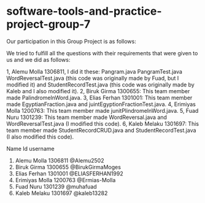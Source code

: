 # software-tools-and-practice-project-group-7

Our participation in this Group Project is as follows:

We tried to fulfill all the questions  with their requirements that were given to us and we did as follows: 

1, Alemu Molla 1306811,  I did it these:
 Pangram.java 
 PangramTest.java
 WordReversalTest.java (this code was originally made by Fuad, but I modified it) and
 StudentRecordTest.java (this code was originally made by Kaleb and I also modified it). 
 2, Biruk Girma 1300655: This team member made PalindromeInWord.java. 
 3, Elias Ferhan 1301001: This team member made EgyptianFraction.java and juintEgyptionFractionTest.java. 
 4, Erimiyas Molla 1200763: This team member made junitPlindromeInWord.java.
 5, Fuad Nuru 1301239: This team member made WordReversal.java and WordReversalTest.java (I modified this code). 
 6, Kaleb Melaku 1301697: This team member made StudentRecordCRUD.java and StudentRecordTest.java (I also modified this code).

Name                 Id       username
1. Alemu Molla    1306811  @Alemu2502
2. Biruk Girma    1300655  @BirukGirmaMoges
3. Elias Ferhan   1301001  @ELIASFERHAN1992
4. Erimiyas Molla 1200763  @Ermias-Molla
5. Fuad Nuru      1301239  @muhafuad
6. Kaleb Melaku   1301697  @kaleb13282
